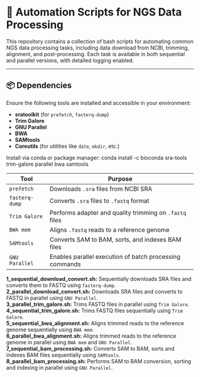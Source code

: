 # 🔧 Automation Scripts for NGS Data Processing

This repository contains a collection of bash scripts for automating common NGS data processing tasks, including data download from NCBI, trimming, alignment, and post-processing. Each task is available in both sequential and parallel versions, with detailed logging enabled.

---

## 📦 Dependencies

Ensure the following tools are installed and accessible in your environment:

- **sratoolkit** (for `prefetch`, `fasterq-dump`)
- **Trim Galore**
- **GNU Parallel**
- **BWA**
- **SAMtools**
- **Coreutils** (for utilities like `date`, `mkdir`, etc.)

Install via conda or package manager:
conda install -c bioconda sra-tools trim-galore parallel bwa samtools


| Tool           | Purpose                                                 |
| -------------- | ------------------------------------------------------- |
| `prefetch`     | Downloads `.sra` files from NCBI SRA                    |
| `fasterq-dump` | Converts `.sra` files to `.fastq` format                |
| `Trim Galore`  | Performs adapter and quality trimming on `.fastq` files |
| `BWA mem`      | Aligns `.fastq` reads to a reference genome             |
| `SAMtools`     | Converts SAM to BAM, sorts, and indexes BAM files       |
| `GNU Parallel` | Enables parallel execution of batch processing commands |



**1_sequential_download_convert.sh:**
Sequentially downloads SRA files and converts them to FASTQ using `fasterq-dump`.            
**2_parallel_download_convert.sh:**
Downloads SRA files and converts to FASTQ in parallel using `GNU Parallel`.                  
**3_parallel_trim_galore.sh:**
Trims FASTQ files in parallel using `Trim Galore`.                                           
**4_sequential_trim_galore.sh:**
Trims FASTQ files sequentially using `Trim Galore`.                                          
**5_sequential_bwa_alignment.sh:**
Aligns trimmed reads to the reference genome sequentially using `BWA mem`.                  
**6_parallel_bwa_alignment.sh:**
Aligns trimmed reads to the reference genome in parallel using `BWA mem` and `GNU Parallel`. 
**7_sequential_bam_processing.sh:**
Converts SAM to BAM, sorts and indexes BAM files sequentially using `SAMtools`.              
**8_parallel_bam_processing.sh:**
Performs SAM to BAM conversion, sorting and indexing in parallel using `GNU Parallel`.       
